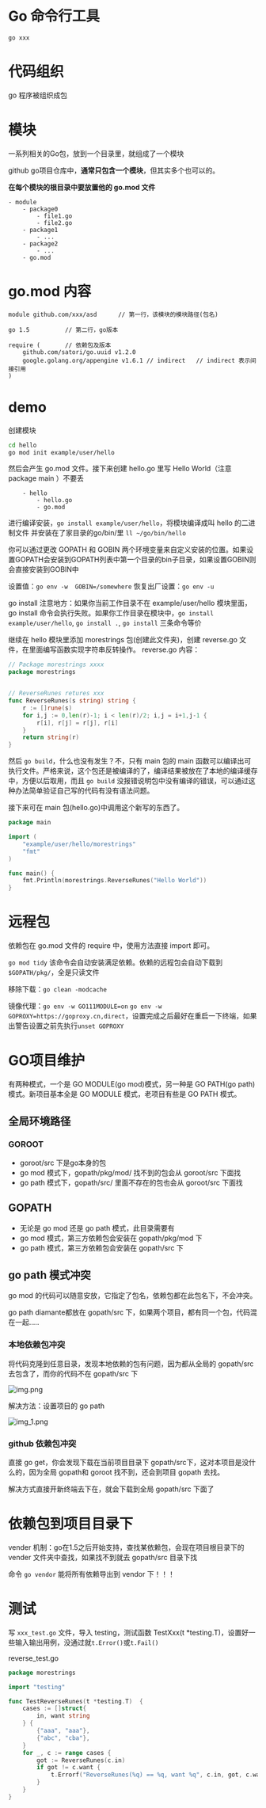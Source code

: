 # Go 命令行工具
`go xxx`

# 代码组织
go 程序被组织成包

# 模块
一系列相关的Go包，放到一个目录里，就组成了一个模块

github go项目仓库中，**通常只包含一个模块**，但其实多个也可以的。

**在每个模块的根目录中要放置他的 go.mod 文件**

```
- module
    - package0
        - file1.go
        - file2.go
    - package1
        - ...
    - package2
        - ...
    - go.mod
```

# go.mod 内容

```
module github.com/xxx/asd      // 第一行，该模块的模块路径(包名)

go 1.5          // 第二行，go版本

require (       // 依赖包及版本
    github.com/satori/go.uuid v1.2.0
	google.golang.org/appengine v1.6.1 // indirect   // indirect 表示间接引用
)
```

# demo
创建模块
```sh
cd hello
go mod init example/user/hello
```

然后会产生 go.mod 文件。接下来创建 hello.go 里写 Hello World（注意 package main ）不要丢
```
    - hello
        - hello.go
        - go.mod
```

进行编译安装，`go install example/user/hello`，将模块编译成叫 hello 的二进制文件 并安装在了家目录的go/bin/里 `ll ~/go/bin/hello`

你可以通过更改 GOPATH 和 GOBIN 两个环境变量来自定义安装的位置。如果设置GOPATH会安装到GOPATH列表中第一个目录的bin子目录，如果设置GOBIN则会直接安装到GOBIN中

设置值：`go env -w  GOBIN=/somewhere`   恢复出厂设置：`go env -u`


go install 注意地方：如果你当前工作目录不在 example/user/hello 模块里面，go install 命令会执行失败。如果你工作目录在模块中，`go install example/user/hello`, `go install .`, `go install` 三条命令等价

继续在 hello 模块里添加 morestrings 包(创建此文件夹)，创建 reverse.go 文件，在里面编写函数实现字符串反转操作。
reverse.go 内容：
```go
// Package morestrings xxxx
package morestrings


// ReverseRunes retures xxx
func ReverseRunes(s string) string {
	r := []rune(s)
	for i,j := 0,len(r)-1; i < len(r)/2; i,j = i+1,j-1 {
        r[i], r[j] = r[j], r[i]
	}
	return string(r)
}
```

然后 `go build`，什么也没有发生？不，只有 main 包的 main 函数可以编译出可执行文件。严格来说，这个包还是被编译的了，编译结果被放在了本地的编译缓存中，方便以后取用，而且 `go build` 没报错说明包中没有编译的错误，可以通过这种办法简单验证自己写的代码有没有语法问题。

接下来可在 main 包(hello.go)中调用这个新写的东西了。
```go
package main

import (
	"example/user/hello/morestrings"
	"fmt"
)

func main() {
	fmt.Println(morestrings.ReverseRunes("Hello World"))
}
```


# 远程包
依赖包在 go.mod 文件的 require 中，使用方法直接 import 即可。

`go mod tidy` 该命令会自动安装满足依赖。依赖的远程包会自动下载到 `$GOPATH/pkg/`，全是只读文件

移除下载：`go clean -modcache`

镜像代理：`go env -w GO111MODULE=on`  `go env -w GOPROXY=https://goproxy.cn,direct`，设置完成之后最好在重启一下终端，如果出警告设置之前先执行`unset GOPROXY`


# GO项目维护
有两种模式，一个是 GO MODULE(go mod)模式，另一种是 GO PATH(go path) 模式。新项目基本全是 GO MODULE 模式，老项目有些是 GO PATH 模式。

## 全局环境路径
### GOROOT
- goroot/src 下是go本身的包
- go mod 模式下，gopath/pkg/mod/ 找不到的包会从 goroot/src 下面找
- go path 模式下，gopath/src/ 里面不存在的包也会从 goroot/src 下面找

## GOPATH
- 无论是 go mod 还是 go path 模式，此目录需要有
- go mod 模式，第三方依赖包会安装在 gopath/pkg/mod 下
- go path 模式，第三方依赖包会安装在 gopath/src 下


## go path 模式冲突
go mod 的代码可以随意安放，它指定了包名，依赖包都在此包名下，不会冲突。

go path diamante都放在 gopath/src 下，如果两个项目，都有同一个包，代码混在一起.....


### 本地依赖包冲突
将代码克隆到任意目录，发现本地依赖的包有问题，因为都从全局的 gopath/src 去包含了，而你的代码不在 gopath/src 下

![img.png](img.png)

解决方法：设置项目的 go path

![img_1.png](img_1.png)


### github 依赖包冲突
直接 go get，你会发现下载在当前项目目录下 gopath/src下，这对本项目是没什么的，因为全局 gopath和 goroot 找不到，还会到项目 gopath 去找。

解决方式直接开新终端去下在，就会下载到全局 gopath/src 下面了

# 依赖包到项目目录下

vender 机制：go在1.5之后开始支持，查找某依赖包，会现在项目根目录下的 vender 文件夹中查找，如果找不到就去 gopath/src 目录下找

命令 `go vendor` 能将所有依赖导出到 vendor 下！！！


# 测试
写 `xxx_test.go` 文件，导入 testing，测试函数 TestXxx(t *testing.T)，设置好一些输入输出用例，没通过就`t.Error()`或`t.Fail()`

reverse_test.go
```go
package morestrings

import "testing"

func TestReverseRunes(t *testing.T)  {
	cases := []struct{
		in, want string
    } {
		{"aaa", "aaa"},
		{"abc", "cba"},
    }
	for _, c := range cases {
        got := ReverseRunes(c.in)
		if got != c.want {
			t.Errorf("ReverseRunes(%q) == %q, want %q", c.in, got, c.want)
        }
	}
}
```